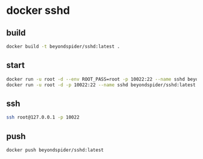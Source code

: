 # docker sshd

## build
```bash
docker build -t beyondspider/sshd:latest .
```

## start
```bash
docker run -u root -d --env ROOT_PASS=root -p 10022:22 --name sshd beyondspider/sshd:latest
docker run -u root -d -p 10022:22 --name sshd beyondspider/sshd:latest
```

## ssh
```bash
ssh root@127.0.0.1 -p 10022
```

## push
```bash
docker push beyondspider/sshd:latest
```

